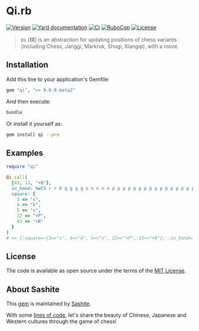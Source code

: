 # Qi.rb

[![Version](https://img.shields.io/github/v/tag/sashite/qi.rb?label=Version&logo=github)](https://github.com/sashite/qi.rb/releases)
[![Yard documentation](https://img.shields.io/badge/Yard-documentation-blue.svg?logo=github)](https://rubydoc.info/github/sashite/qi.rb/main)
[![CI](https://github.com/sashite/qi.rb/workflows/CI/badge.svg?branch=main)](https://github.com/sashite/qi.rb/actions?query=workflow%3Aci+branch%3Amain)
[![RuboCop](https://github.com/sashite/qi.rb/workflows/RuboCop/badge.svg?branch=main)](https://github.com/sashite/qi.rb/actions?query=workflow%3Arubocop+branch%3Amain)
[![License](https://img.shields.io/github/license/sashite/qi.rb?label=License&logo=github)](https://github.com/sashite/qi.rb/raw/main/LICENSE.md)

> `Qi` (棋) is an abstraction for updating positions of chess variants (including Chess, Janggi, Markruk, Shogi, Xiangqi), with a move.

## Installation

Add this line to your application's Gemfile:

```ruby
gem "qi", ">= 9.0.0.beta2"
```

And then execute:

```sh
bundle
```

Or install it yourself as:

```sh
gem install qi --pre
```

## Examples

```ruby
require "qi"

Qi.call(
  [43, 13, "+B"],
  in_hand: %w[S r r b g g g g s n n n n p p p p p p p p p p p p p p p p p],
  square: {
    3 => "s",
    4 => "k",
    5 => "s",
    22 => "+P",
    43 => "+B"
  }
)
# => {:square=>{3=>"s", 4=>"k", 5=>"s", 22=>"+P", 13=>"+B"}, :in_hand=>["S", "r", "r", "b", "g", "g", "g", "g", "s", "n", "n", "n", "n", "p", "p", "p", "p", "p", "p", "p", "p", "p", "p", "p", "p", "p", "p", "p", "p", "p"]}
```

## License

The code is available as open source under the terms of the [MIT License](https://opensource.org/licenses/MIT).

## About Sashite

This [gem](https://rubygems.org/gems/qi) is maintained by [Sashite](https://sashite.com/).

With some [lines of code](https://github.com/sashite/), let's share the beauty of Chinese, Japanese and Western cultures through the game of chess!
